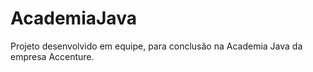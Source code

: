 # AcademiaJava
Projeto desenvolvido em equipe, para conclusão na Academia Java da empresa Accenture.
